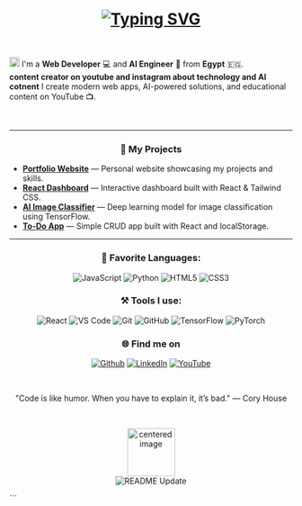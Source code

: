 
<h1 align = "center">
<a href="https://git.io/typing-svg"><img src="https://readme-typing-svg.herokuapp.com?font=Fira+Code&size=75&duration=1500&pause=600&color=0CE82B&background=000000EE&center=true&vCenter=true&multiline=true&width=1920&height=384&lines=Hello+there!;My+name+is+Ahmed+Adel;Welcome+to+my+README" alt="Typing SVG" /></a>
</h1>
<br>
<p><img src="https://github.com/claytonjhamilton/claytonjhamilton/blob/main/images/waving_hand.gif" width="18px">
I'm a <b>Web Developer</b> 💻 and <b>AI Engineer</b> 🤖 from <b>Egypt</b> 🇪🇬.<br>
  <b>content creator on youtube and instagram about technology and AI cotnent</b>
I create modern web apps, AI-powered solutions, and educational content on YouTube 📺.
</p>
<br>

---

<h3 align="center">🚀 My Projects</h3>
<ul>
  <li><a href="https://github.com/ahmedadel/portfolio"><b>Portfolio Website</b></a> — Personal website showcasing my projects and skills.</li>
  <li><a href="https://github.com/ahmedadel/react-dashboard"><b>React Dashboard</b></a> — Interactive dashboard built with React & Tailwind CSS.</li>
  <li><a href="https://github.com/ahmedadel/ai-image-classifier"><b>AI Image Classifier</b></a> — Deep learning model for image classification using TensorFlow.</li>
  <li><a href="https://github.com/ahmedadel/todo-app"><b>To-Do App</b></a> — Simple CRUD app built with React and localStorage.</li>
</ul>

---

<h3 align="center">📄 Favorite Languages:</h3>
<p align="center">
<a target="_blank"><img alt="JavaScript" src="https://img.shields.io/badge/JavaScript-%2312100E.svg?logo=javascript&logoColor=yellow&style=for-the-badge"/></a> 
<a target="_blank"><img alt="Python" src="https://img.shields.io/badge/Python-%2312100E.svg?logo=python&style=for-the-badge&logoColor=blue"/></a> 
<a target="_blank"><img alt="HTML5" src="https://img.shields.io/badge/HTML5-%2312100E.svg?logo=html5&logoColor=orange&style=for-the-badge"/></a>
<a target="_blank"><img alt="CSS3" src="https://img.shields.io/badge/CSS3-%2312100E.svg?logo=css3&logoColor=blue&style=for-the-badge"/></a>
</p>

<h3 align="center">⚒ Tools I use:</h3>
<p align="center">
<a target="_blank"><img alt="React" src="https://img.shields.io/badge/React-%2312100E.svg?logo=react&style=for-the-badge&logoColor=cyan"/></a> 
<a target="_blank"><img alt="VS Code" src="https://img.shields.io/badge/Visual%20Studio%20Code-%2312100E.svg?logo=visual-studio-code&style=for-the-badge&logoColor=blue"/></a> 
<a target="_blank"><img alt="Git" src="https://img.shields.io/badge/Git-%2312100E.svg?logo=git&style=for-the-badge&logoColor=red"/></a> 
<a target="_blank"><img alt="GitHub" src="https://img.shields.io/badge/GitHub-black?logo=GitHub&style=for-the-badge&logoColor=white"/></a> 
<a target="_blank"><img alt="TensorFlow" src="https://img.shields.io/badge/TensorFlow-%2312100E.svg?logo=tensorflow&style=for-the-badge&logoColor=orange"/></a> 
<a target="_blank"><img alt="PyTorch" src="https://img.shields.io/badge/PyTorch-%2312100E.svg?logo=pytorch&style=for-the-badge&logoColor=red"/></a> 
</p>

<h3 align="center">🌐 Find me on</h3>
<p align="center">
<a href="https://github.com/ahmedadel" target="_blank"><img alt="Github" src="https://img.shields.io/badge/GitHub-%2312100E.svg?&style=for-the-badge&logo=Github&logoColor=white" /></a> 
<a href="https://www.linkedin.com/in/ahmed-adel" target="_blank"><img alt="LinkedIn" src="https://img.shields.io/badge/linkedin-%2312100E.svg?&style=for-the-badge&logo=linkedin&logoColor=blue" /></a> 
<a href="https://www.youtube.com/@yourchannel" target="_blank"><img alt="YouTube" src="https://img.shields.io/badge/YouTube-%2312100E.svg?&style=for-the-badge&logo=youtube&logoColor=red" /></a>
</p>

<br>
<p align="center">
<text>"Code is like humor. When you have to explain it, it’s bad." — Cory House</text>
</p>

<br>
<p align="center">
  <img alt="centered image" height="85" src="images/egypt.svg"/>
  <br>
  <img alt="README Update" src="https://img.shields.io/badge/Last%20Updated-September%202021-green?style=for-the-badge" />
</p>
```

